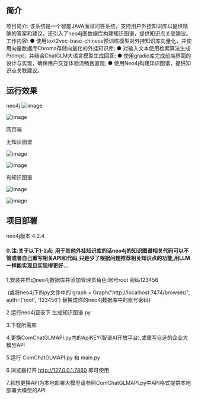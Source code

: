 ## 简介

项目简介: 该系统是一个智能JAVA面试问答系统，支持用户外挂知识库以提供精确的答案和建议，还引入了neo4j图数据库构建知识图谱，提供知识点关联建议。
工作内容:
● 使用text2vec-base-chinese预训练模型对外挂知识库向量化，并使用向量数据库Chroma存储向量化的外挂知识库; 
● 对输入文本使用检索算法生成Prompt，并结合ChatGLM大语言模型生成回答; 
● 使用gradio库完成前端界面的设计与实现，确保用户交互体验流畅且直观; 
● 使用Neo4j构建知识图谱，提供知识点关联建议。

## 运行效果

neo4j
![image](https://github.com/P1uviophile/simple_RAG_with_LLMs_API/assets/95516646/5b73fef3-9ce9-4693-9c43-a577e59b2eab)

![image](https://github.com/P1uviophile/simple_RAG_with_LLMs_API/assets/95516646/0af5094f-a531-45d3-9aaa-daecb3bd21d6)

网页端

无知识图谱

![image](https://github.com/P1uviophile/simple_RAG_with_LLMs_API/assets/95516646/80fa8e0a-f6ae-4b90-a874-266cb6aa4f94)

![image](https://github.com/P1uviophile/simple_RAG_with_LLMs_API/assets/95516646/c650a6ea-9a63-4ff2-bfdd-8c9490910d55)


有知识图谱

![image](https://github.com/P1uviophile/simple_RAG_with_LLMs_API/assets/95516646/82082fe2-b638-4604-bada-fd0f582b0f67)

![image](https://github.com/P1uviophile/simple_RAG_with_LLMs_API/assets/95516646/721a5c6d-7e33-4d0c-a16b-60d94521faf7)


## 项目部署

neo4j版本:4.2.4

#### 0.注:关于以下1-2点: 用于其他外挂知识库的话neo4j的知识图谱相关代码可以不管或者自己重写相关API和代码,只是少了根据问题推荐相关知识点的功能,用LLM一样能实现且实现得更好...

1.安装并启动neo4j数据库并添加管理员角色:账号root 密码123456

​	(或将neo4j下的py文件中的 graph = Graph("http://localhost:7474/browser/", auth=('root', '123456') 替换成你的neo4j数据库中的账号密码)

2.运行neo4j目录下 生成知识图谱.py 

3.下载所需库

4.更换ComChatGLMAPI.py内的ApiKEY(智谱AI开放平台),或重写自选的企业大模型API

5.运行 ComChatGLMAPI.py 和 main.py

6.浏览器打开 http://127.0.0.1:7860 即可使用

7.若想更换API为本地部署大模型请参照ComChatGLMAPI.py中API格式提供本地部署大模型的API
